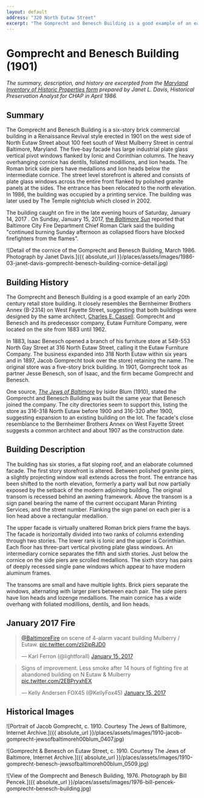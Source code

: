 ```yaml
---
layout: default
address: "320 North Eutaw Street"
excerpt: "The Gomprecht and Benesch Building is a good example of an early 20th century retail store building. It closely resembles the Bernheimer Brothers Annex (B-2314) on West Fayette Street, suggesting that both buildings were designed by the same architect, Charles E, Cassell. Gomprecht and Benesch and its predecessor company, Eutaw Furniture Company, were located on the site from 1883 until 1962."
---
```


# Gomprecht and Benesch Building (1901)

_The summary, description, and history are excerpted from the [Maryland Inventory of Historic Properties form](https://mht.maryland.gov/secure/medusa/PDF/Baltimore%20City/B-2264.pdf) prepared by Janet L. Davis, Historical Preservation Analyst for CHAP in April 1986._

## Summary

The Gomprecht and Benesch Building is a six-story brick commercial building in a Renaissance Revival style erected in 1901 on the west side of North Eutaw Street about 100 feet south of West Mulberry Street in central Baltimore, Maryland. The five-bay facade has large industrial plate glass vertical pivot windows flanked by Ionic and Corinthian columns. The heavy overhanging cornice has dentils, foliated modillions, and lion heads. The Roman brick side piers have medallions and lion heads below the intermediate cornice. The street level storefront is altered and consists of plate glass windows across the entire front flanked by polished granite panels at the sides. The entrance has been relocated to the north elevation. In 1986, the building was occupied by a printing service. The building was later used by The Temple nightclub which closed in 2002.

The building caught on fire in the late evening hours of Saturday, January 14, 2017 . On Sunday, January 15, 2017,  [the  _Baltimore Sun_](http://www.baltimoresun.com/news/maryland/baltimore-city/bs-md-ci-eutaw-fire-20170115-story.html) reported that Baltimore City Fire Department Chief Roman Clark said the building "continued burning Sunday afternoon as collapsed floors have blocked firefighters from the flames".

![Detail of the cornice of the Gomprecht and Benesch Building, March 1986. Photograph by Janet Davis.]({{ absolute_url }}/places/assets/images/1986-03-janet-davis-gomprecht-benesch-building-cornice-detail.jpg)

## Building History

The Gomprecht and Benesch Building is a good example of an early 20th century retail store building. It closely resembles the Bernheimer Brothers Annex (B-2314) on West Fayette Street, suggesting that both buildings were designed by the same architect, [Charles E. Cassell](https://en.wikipedia.org/wiki/Charles_E._Cassell). Gomprecht and Benesch and its predecessor company, Eutaw Furniture Company, were located on the site from 1883 until 1962.

In 1883, Isaac Benesch opened a branch of his furniture store at 549-553 North Gay Street at 316 North Eutaw Street, calling it the Eutaw Furniture Company. The business expanded into 318 North Eutaw within six years and in 1897, Jacob Gomprecht took over the store) retaining the name. The original store was a five-story brick building. In 1901, Gomprecht took as partner Jesse Benesch, son of Isaac, and the firm became Gomprecht and Benesch.

One source, _[The Jews of Baltimore](https://archive.org/details/jewsofbaltimoreh00blum)_ by Isidor Blum (1910), stated the Gomprecht and Benesch Building was built the same year that Benesch joined the company. The city directories seem to support this, listing the store as 316-318 North Eutaw before 1900 and 316-320 after 1900, suggesting expansion to an existing building on the lot. The facade's close resemblance to the Bernheimer Brothers Annex on West Fayette Street suggests a common architect and about 1907 as the construction date.

## Building Description

The building has six stories, a flat sloping roof, and an elaborate columned facade. The first story storefront is altered. Between polished granite piers, a slightly projecting window wall extends across the front. The entrance has been shifted to the north elevation, formerly a party wall but now partially exposed by the setback of the modern adjoining building. The original transom is recessed behind an awning framework. Above the transom is a sign panel bearing the name of the current occupant Maran Printing Services, and the street number. Flanking the sign panel on each pier is a lion head above a rectangular medallion.

The upper facade is virtually unaltered Roman brick piers frame the bays. The facade is horizontally divided into two ranks of columns extending through two stories. The lower rank is Ionic and the upper is Corinthian. Each floor has three-part vertical pivoting plate glass windows. An intermediary cornice separates the fifth and sixth stories. Just below the cornice on the side piers are scrolled medallions. The sixth story has pairs of deeply recessed single pane windows which appear to have modern aluminum frames.

The transoms are small and have multiple lights. Brick piers separate the windows, alternating with larger piers between each pair. The side piers have lion heads and lozenge medallions. The main cornice has a wide overhang with foliated modillions, dentils, and lion heads.

## January 2017 Fire

<blockquote class="twitter-tweet" data-lang="en"><p lang="en" dir="ltr"><a href="https://twitter.com/BaltimoreFire">@BaltimoreFire</a> on scene of 4-alarm vacant building Mulberry / Eutaw. <a href="https://t.co/zlj2ipRJD0">pic.twitter.com/zlj2ipRJD0</a></p>&mdash; Karl Ferron (@lightforall) <a href="https://twitter.com/lightforall/status/820449874986536961">January 15, 2017</a></blockquote>

<blockquote class="twitter-tweet" data-lang="en"><p lang="en" dir="ltr">Signs of improvement. Less smoke after 14 hours of fighting fire at abandoned building on N Eutaw &amp; Mulberry <a href="https://t.co/2EBPryxhEX">pic.twitter.com/2EBPryxhEX</a></p>&mdash; Kelly Andersen FOX45 (@KellyFox45) <a href="https://twitter.com/KellyFox45/status/820622547419013121">January 15, 2017</a></blockquote>
<script async src="//platform.twitter.com/widgets.js" charset="utf-8"></script>

## Historical Images

![Portrait of Jacob Gomprecht, c. 1910. Courtesy The Jews of Baltimore, Internet Archive.]({{ absolute_url }}/places/assets/images/1910-jacob-gomprecht-jewsofbaltimoreh00blum_0407.jpg)

![Gomprecht & Benesch on Eutaw Street, c. 1910. Courtesy The Jews of Baltimore, Internet Archive.]({{ absolute_url }}/places/assets/images/1910-gomprecht-benesch-jewsofbaltimoreh00blum_0509.jpg)

![View of the Gomprecht and Benesch Building, 1976. Photograph by Bill Pencek.]({{ absolute_url }}/places/assets/images/1976-bill-pencek-gomprecht-benesch-building.jpg)
